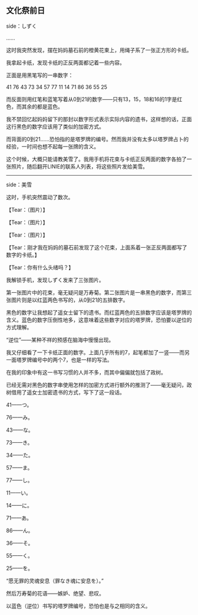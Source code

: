## 文化祭前日

side：しずく

……

这时我突然发现，摆在妈妈墓石前的橙黄花束上，用绳子系了一张正方形的卡纸。

我拿起卡纸，发现卡纸的正反两面都记着一些内容。

正面是用黑笔写的一串数字：

41 76 43 73 34 57 77 11 14 71 86 36 55 25

而反面则用红笔和蓝笔写着从0到21的数字——只有13，15，18和16的1字是红色，而其余的都是蓝色。

我不禁回忆起妈妈留下的那封以数字形式表示实际内容的遗书，这样想的话，正面这行黑色的数字应该用了类似的加密方式。

而背面的0到21……恐怕指的是塔罗牌的编号。然而我并没有太多以塔罗牌占卜的经验，一时间也想不起每一张牌的含义。

这个时候，大概只能请教美雪了。我用手机将花束与卡纸正反两面的数字各拍了一张照片，随后翻开LINIE的联系人列表，将这些照片发给美雪。

***

side：美雪

这时，手机突然震动了数次。

【Tear：（图片）】

【Tear：（图片）】

【Tear：（图片）】

【Tear：刚才我在妈妈的墓石前发现了这个花束，上面系着一张正反两面都写了数字的卡纸。】

【Tear：你有什么头绪吗？】

我解锁手机，发现しずく发来了三张图片。

第一张图片中的花束，毫无疑问是万寿菊。第二张图片是一串黑色的数字，而第三张图片则是以红蓝两色书写的，从0到21的五排数字。

黑色的数字让我想起了遥女士留下的遗书。而红蓝两色的五排数字应该是塔罗牌的含义。蓝色的数字压倒性地多，这意味着这些数字对应的塔罗牌，恐怕要以逆位的方式理解。

“逆位”——某种不祥的预感在脑海中慢慢出现。

我又仔细看了一下卡纸正面的数字。上面几乎所有的7，起笔都加了一竖——而另一面塔罗牌编号中的两个7，也是一样的写法。

在我的印象中有这一书写习惯的人并不多，而其中偏偏就包括了政树。

已经无需对黑色的数字串使用怎样的加密方式进行额外的推测了——毫无疑问，政树借用了遥女士加密遗书的方式，写下了这一段话。

41——つ。

76——み。

43——な。

73——き。

34——た。

57——ま。

77——し。

11——い。

14——に。

71——あ。

86——ん。

36——そ。

55——く。

25——を。

“愿无罪的灵魂安息（罪なき魂に安息を）。”

然后万寿菊的花语——嫉妒、绝望、悲叹。

以蓝色（逆位）书写的塔罗牌编号，恐怕也是与之相同的含义。


